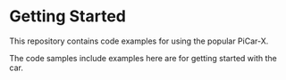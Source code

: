 # Getting Started

This repository contains code examples for using the popular PiCar-X.

The code samples include examples here are for getting started with the car.
